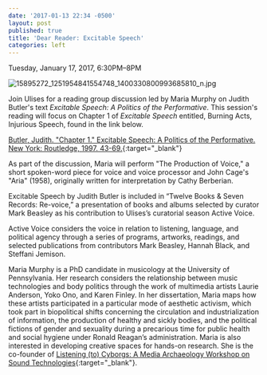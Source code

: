 ```yaml
---
date: '2017-01-13 22:34 -0500'
layout: post
published: true
title: 'Dear Reader: Excitable Speech'
categories: left
---
```

Tuesday, January 17, 2017, 6:30PM–8PM

![15895272_1251954841554748_1400330800993685810_n.jpg]({{site.baseurl}}/assets/img/15895272_1251954841554748_1400330800993685810_n.jpg)

Join Ulises for a reading group discussion led by Maria Murphy on Judith Butler's text _Excitable Speech: A Politics of the Performative_. This session's reading will focus on Chapter 1 of _Excitable Speech_ entitled, Burning Acts, Injurious Speech, found in the link below. 

[Butler, Judith. "Chapter 1." Excitable Speech: A Politics of the Performative. New York: Routledge, 1997. 43-69.](https://drive.google.com/open?id=0BwPEQQWlPfvacmxaTHFfc3dWc0tRVzFrRWg4Vzhqc2hUalRv/view){:target="_blank"} 

As part of the discussion, Maria will perform "The Production of Voice," a short spoken-word piece for voice and voice processor and John Cage's "Aria" (1958), originally written for interpretation by Cathy Berberian. 

Excitable Speech by Judith Butler is included in “Twelve Books & Seven Records: Re-voice,” a presentation of books and albums selected by curator Mark Beasley as his contribution to Ulises’s curatorial season Active Voice. 

Active Voice considers the voice in relation to listening, language, and political agency through a series of programs, artworks, readings, and selected publications from contributors Mark Beasley, Hannah Black, and Steffani Jemison.

Maria Murphy is a PhD candidate in musicology at the University of Pennsylvania. Her research considers the relationship between music technologies and body politics through the work of multimedia artists Laurie Anderson, Yoko Ono, and Karen Finley. In her dissertation, Maria maps how these artists participated in a particular mode of aesthetic activism, which took part in biopolitical shifts concerning the circulation and industrialization of information, the production of healthy and sickly bodies, and the political fictions of gender and sexuality during a precarious time for public health and social hygiene under Ronald Reagan’s administration. Maria is also interested in developing creative spaces for hands-on research. She is the co-founder of [Listening (to) Cyborgs: A Media Archaeology Workshop on Sound Technologies](http://listeningtocyborgs.com){:target="_blank"}.